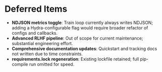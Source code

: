 # Deferred Items

- **NDJSON metrics toggle**: Train loop currently always writes NDJSON; adding a Hydra-configurable flag would require broader refactor of configs and callbacks.
- **Advanced RLHF pipeline**: Out of scope for current maintenance; substantial engineering effort.
- **Comprehensive documentation updates**: Quickstart and tracking docs not written due to time constraints.
- **requirements.lock regeneration**: Existing lockfile retained; full pip-compile run omitted for speed.
